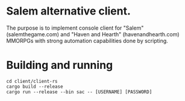 # Salem alternative client. #

The purpose is to implement console client for "Salem" (salemthegame.com) and "Haven and Hearth" (havenandhearth.com) MMORPGs with strong automation capabilities done by scripting.

# Building and running #

```
cd client/client-rs
cargo build --release
cargo run --release --bin sac -- [USERNAME] [PASSWORD]
```